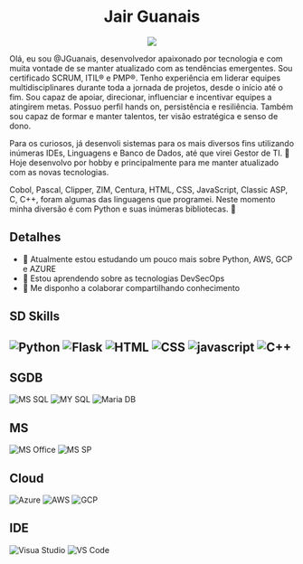 <h1 align="center">Jair Guanais</h1>

<p align="center">
 <img src="https://media.licdn.com/dms/image/D4D16AQGGF30N7eQSdw/profile-displaybackgroundimage-shrink_350_1400/0/1687538926859?e=1696464000&v=beta&t=5fliOU-4NYRyZWv6RFHiHzwB_VrwHVlisatcLoRIwi0"/>
</p>


Olá, eu sou @JGuanais, desenvolvedor apaixonado por tecnologia e com muita vontade de se manter atualizado com as tendências emergentes. Sou certificado SCRUM, ITIL® e PMP®. Tenho experiência em liderar equipes multidisciplinares durante toda a jornada de projetos, desde o início até o fim. Sou capaz de apoiar, direcionar, influenciar e incentivar equipes a atingirem metas. Possuo perfil hands on, persistência e resiliência. Também sou capaz de formar e manter talentos, ter visão estratégica e senso de dono.

Para os curiosos, já desenvoli sistemas para os mais diversos fins utilizando inúmeras IDEs, Linguagens e Banco de Dados, até que virei Gestor de TI. :japanese_ogre: Hoje desenvolvo por hobby e principalmente para me manter atualizado com as novas tecnologias.

Cobol, Pascal, Clipper, ZIM, Centura, HTML, CSS, JavaScript, Classic ASP, C, C++, foram algumas das linguagens que programei. Neste momento minha diversão é com Python e suas inúmeras bibliotecas. :zany_face:  

## Detalhes
- 🌱 Atualmente estou estudando um pouco mais sobre Python, AWS, GCP e AZURE
- 🌱 Estou aprendendo sobre as tecnologias DevSecOps
- 💞️ Me disponho a colaborar compartilhando conhecimento

<!---
https://dev.to/envoy_/150-badges-for-github-pnk#skills

--->

## SD Skills
![Python](https://img.shields.io/badge/Python-14354C?style=for-the-badge&logo=python&logoColor=white)
![Flask](https://img.shields.io/badge/Flask-000000?style=for-the-badge&logo=flask&logoColor=white)
![HTML](	https://img.shields.io/badge/HTML5-E34F26?style=for-the-badge&logo=html5&logoColor=white)
![CSS](https://img.shields.io/badge/CSS3-1572B6?style=for-the-badge&logo=css3&logoColor=white)
![javascript](https://img.shields.io/badge/JavaScript-F7DF1E?style=for-the-badge&logo=javascript&logoColor=black)
![C++](https://img.shields.io/badge/C%2B%2B-00599C?style=for-the-badge&logo=c%2B%2B&logoColor=white)
-
## SGDB
![MS SQL](https://img.shields.io/badge/Microsoft%20SQL%20Server-CC2927?style=for-the-badge&logo=microsoft%20sql%20server&logoColor=white)
![MY SQL](https://img.shields.io/badge/MySQL-005C84?style=for-the-badge&logo=mysql&logoColor=white)
![Maria DB](https://img.shields.io/badge/MariaDB-003545?style=for-the-badge&logo=mariadb&logoColor=white)

## MS
![MS Office](https://img.shields.io/badge/Microsoft_Office-D83B01?style=for-the-badge&logo=microsoft-office&logoColor=white)
![MS SP](https://img.shields.io/badge/Microsoft_SharePoint-0078D4?style=for-the-badge&logo=microsoft-sharepoint&logoColor=white)

## Cloud
![Azure](https://img.shields.io/badge/Microsoft_Azure-0089D6?style=for-the-badge&logo=microsoft-azure&logoColor=white)
![AWS](https://img.shields.io/badge/Amazon_AWS-232F3E?style=for-the-badge&logo=amazon-aws&logoColor=white)
![GCP](https://img.shields.io/badge/Google_Cloud-4285F4?style=for-the-badge&logo=google-cloud&logoColor=white)

## IDE
![Visua Studio](https://img.shields.io/badge/Visual_Studio-5C2D91?style=for-the-badge&logo=visual%20studio&logoColor=white)
![VS Code](https://img.shields.io/badge/Visual_Studio_Code-0078D4?style=for-the-badge&logo=visual%20studio%20code&logoColor=white)

<!--- ![GitHub stats](https://github-readme-stats.vercel.app/api?username=JGuanais&show_icons=true&theme=transparent)
- 
[![Top Langs](https://github-readme-stats.vercel.app/api/top-langs/?username=JGuanais&layout=donut&theme=transparent)]

JGuanais/JGuanais is a ✨ special ✨ repository because its `README.md` (this file) appears on your GitHub profile.
You can click the Preview link to take a look at your changes.
--->
